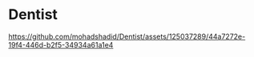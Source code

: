 # Dentist





https://github.com/mohadshadid/Dentist/assets/125037289/44a7272e-19f4-446d-b2f5-34934a61a1e4

